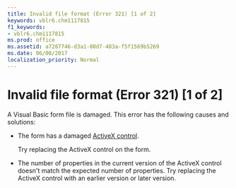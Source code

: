 ```yaml
---
title: Invalid file format (Error 321) [1 of 2]
keywords: vblr6.chm1117815
f1_keywords:
- vblr6.chm1117815
ms.prod: office
ms.assetid: a7287746-d3a1-08d7-483a-f5f1569b5269
ms.date: 06/08/2017
localization_priority: Normal
---
```



# Invalid file format (Error 321) [1 of 2]

A Visual Basic form file is damaged. This error has the following causes and solutions:



- The form has a damaged [ActiveX control](../../Glossary/vbe-glossary.md#activex-control).
    
    Try replacing the ActiveX control on the form.
    
- The number of properties in the current version of the ActiveX control doesn't match the expected number of properties. Try replacing the ActiveX control with an earlier version or later version.
    


